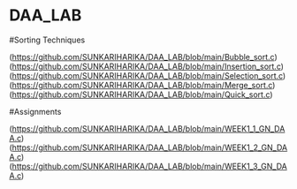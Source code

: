 # DAA_LAB

#Sorting Techniques

(https://github.com/SUNKARIHARIKA/DAA_LAB/blob/main/Bubble_sort.c)
(https://github.com/SUNKARIHARIKA/DAA_LAB/blob/main/Insertion_sort.c)
(https://github.com/SUNKARIHARIKA/DAA_LAB/blob/main/Selection_sort.c)
(https://github.com/SUNKARIHARIKA/DAA_LAB/blob/main/Merge_sort.c)
(https://github.com/SUNKARIHARIKA/DAA_LAB/blob/main/Quick_sort.c)

#Assignments

(https://github.com/SUNKARIHARIKA/DAA_LAB/blob/main/WEEK1_1_GN_DAA.c)
(https://github.com/SUNKARIHARIKA/DAA_LAB/blob/main/WEEK1_2_GN_DAA.c)
(https://github.com/SUNKARIHARIKA/DAA_LAB/blob/main/WEEK1_3_GN_DAA.c)
